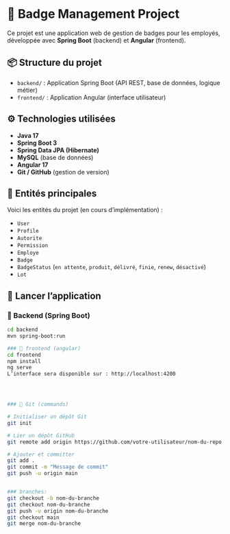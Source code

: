 # 🎯 Badge Management Project

Ce projet est une application web de gestion de badges pour les employés, développée avec **Spring Boot** (backend) et **Angular** (frontend).

## 📦 Structure du projet

- `backend/` : Application Spring Boot (API REST, base de données, logique métier)
- `frontend/` : Application Angular (interface utilisateur)

## ⚙️ Technologies utilisées

- **Java 17**
- **Spring Boot 3**
- **Spring Data JPA (Hibernate)**
- **MySQL** (base de données)
- **Angular 17**
- **Git / GitHub** (gestion de version)

## 📁 Entités principales

Voici les entités du projet (en cours d’implémentation) :

- `User`
- `Profile`
- `Autorite`
- `Permission`
- `Employe`
- `Badge`
- `BadgeStatus` (`en attente`, `produit`, `délivré`, `finie`, `renew`, `désactivé`)
- `Lot`

## 🚀 Lancer l’application

### 🔧 Backend (Spring Boot)

```bash
cd backend
mvn spring-boot:run

### 🔧 frontend (angular)
cd frontend
npm install
ng serve
L’interface sera disponible sur : http://localhost:4200




### 🔧 Git (commands)

# Initialiser un dépôt Git
git init

# Lier un dépôt GitHub
git remote add origin https://github.com/votre-utilisateur/nom-du-repo.git

# Ajouter et committer
git add .
git commit -m "Message de commit"
git push -u origin main


### branches:
git checkout -b nom-du-branche
git checkout nom-du-branche
git push -u origin nom-du-branche
git checkout main
git merge nom-du-branche
